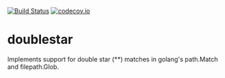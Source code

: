 [![Build Status](https://travis-ci.org/bmatcuk/doublestar.svg?branch=master)](https://travis-ci.org/bmatcuk/doublestar)
[![codecov.io](https://codecov.io/github/bmatcuk/doublestar/coverage.svg?branch=master)](https://codecov.io/github/bmatcuk/doublestar?branch=master)

doublestar
==========

Implements support for double star (**) matches in golang's path.Match and filepath.Glob.
